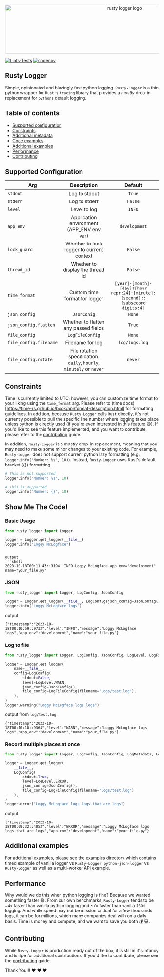 
<p align="center">
<img src="https://github.com/thorrester/rusty-logger/blob/main/img/rusty-logger-logo.png?raw=true"  width="767" height="159" alt="rusty logger logo"/></a>
</p>


[![Lints-Tests](https://github.com/thorrester/rusty-logger/actions/workflows/lint-testing.yml/badge.svg?branch=main)](https://github.com/thorrester/rusty-logger/actions/workflows/lint-testing.yml)
[![codecov](https://codecov.io/gh/thorrester/rusty-logger/graph/badge.svg?token=RVDMQRUEHT)](https://codecov.io/gh/thorrester/rusty-logger)

## Rusty Logger

Simple, opinionated and blazingly fast python logging. `Rusty-Logger` is a thin python wrapper for `Rust's` `tracing` library that provides a *mostly* drop-in replacement for `pythons` default logging.


## Table of contents

- [Supported configuration](#supported-configuration)
- [Constraints](#constraints)
- [Additional metadata](#additional-metadata)
- [Code examples](#show-me-the-code)
- [Additional examples](#additional-examples)
- [Performance](#performance)
- [Contributing](#contributing)

## Supported Configuration

| Arg  | Description | Default |
| ------------- | :-------------:| :-------------: |
| `stdout`  | Log to stdout  | `True` |
| `stderr`  | Log to stderr  | `False` |
| `level`  | Level to log  | `INFO` |
| `app_env`  | Application environment (APP_ENV env var)  | `development` |
| `lock_guard`  | Whether to lock logger to current context  | `False` |
| `thread_id`  | Whether to display the thread id  | `False` |
| `time_format` | Custom time format for logger | `[year]-[month]-[day]T[hour repr:24]:[minute]:[second]::[subsecond digits:4]` |
| `json_config`  | `JsonConig`  | `None` |
| `json_config.flatten`  | Whether to flatten any passed fields  | `True` |
| `file_config`  | `LogFileConfig`  | `None` |
| `file_config.filename`  | Filename for log  | `log/logs.log` |
| `file_config.rotate`  | File rotation specification. `daily`, `hourly`, `minutely` or `never`  | `never` |

## Constraints

Time is currently limited to UTC; however, you can customize time format to your liking using the `time_format` arg. Please refer to (time docs)[https://time-rs.github.io/book/api/format-description.html] for formatting guidelines. In addition, because `Rusty-Logger` calls `Rust` directly, it's not currently possible to pull the specific line number where logging takes place unless python is directly used (if you're even interested in this feature :smile:). If you'd like to see this feature implemented, and you want to contribute, please refer to the [contributing](https://github.com/thorrester/rusty-logger/blob/main/CONTRIBUTING.md) guide.

In addition, `Rusty-Logger` is a *mostly* drop-in replacement, meaning that you may need to make some minor changes to your existing code. For example, `Rusty-Logger` does not support current python lazy formatting (e.g. `logger.info("Number: %s", 10)`). Instead, `Rusty-Logger` uses Rust's default bracket ({}) formatting.

```python
# This is not supported
logger.info("Number: %s", 10)

# This is supported
logger.info("Number: {}", 10)
```

## Show Me The Code!

### Basic Usage

```python
from rusty_logger import Logger

logger = Logger.get_logger(__file__)
logger.info("Loggy McLogface")
```
```

output
```shell
2023-10-18T00:11:43::3194  INFO Loggy McLogface app_env="development" name="your_file.py"
``` 

### JSON

```python
from rusty_logger import Logger, LogConfig, JsonConfig

logger = Logger.get_logger(__file__, LogConfig(json_config=JsonConfig()))
logger.info("Loggy McLogface logs")
```

output
```shell
{"timestamp":"2023-10-18T00:10:59::9732","level":"INFO","message":"Loggy McLogface logs","app_env":"development","name":"your_file.py"}
```

### Log to file

```python
from rusty_logger import Logger, LogConfig, JsonConfig, LogLevel, LogFileConfig

logger = Logger.get_logger(
    name=__file__,
    config=LogConfig(
        stdout=False,
        level=LogLevel.WARN,
        json_config=JsonConfig(),
        file_config=LogFileConfig(filename="logs/test.log"),
    ),
)
logger.warning("Loggy McLogface logs logs")
```

output from `log/test.log`
```shell
{"timestamp":"2023-10-18T00:10:10::9364","level":"WARN","message":"Loggy McLogface logs logs","app_env":"development","name":"your_file.py"}

```


### Record multiple places at once

```python
from rusty_logger import Logger, LogConfig, JsonConfig, LogMetadata, LogLevel, LogFileConfig

logger = Logger.get_logger(
    __file__,
    LogConfig(
        stdout=True,
        level=LogLevel.ERROR,
        json_config=JsonConfig(),
        file_config=LogFileConfig(filename="logs/test.log")
    ),
)
logger.error("Loggy McLogface logs logs that are logs")
```

output
```shell
{"timestamp":"2023-10-18T00:09:32::4053","level":"ERROR","message":"Loggy McLogface logs logs that are logs","app_env":"development","name":"your_file.py"}
```
## Additional examples

For additional examples, please see the [examples](https://github.com/thorrester/rusty-logger/tree/main/examples) directory which contains timed example of vanilla logger vs `Rusty-Logger`, `python-json-logger` vs `Rusty-Logger` as well as a multi-worker API example.

## Performance
Why would we do this when python logging is fine? Because we wanted something faster :smile:. From our own benchmarks, `Rusty-Logger` tends to be ~`4x` faster than vanilla python logging and ~7x faster than vanilla `JSON` logging. And while speed may not be mission critical for a few thousands logs, it can be for millions, which many companies deal with on a daily basis. Time is money and compute, and we want to save you both :moneybag: :computer:.

## Contributing
While `Rusty-Logger` is production ready out of the box, it is still in it's infancy and is ripe for additional contributions. If you'd like to contribute, please see the [contributing](https://github.com/thorrester/rusty-logger/blob/main/CONTRIBUTING.md) guide.


Thank You!!! :heart: :heart: :heart: